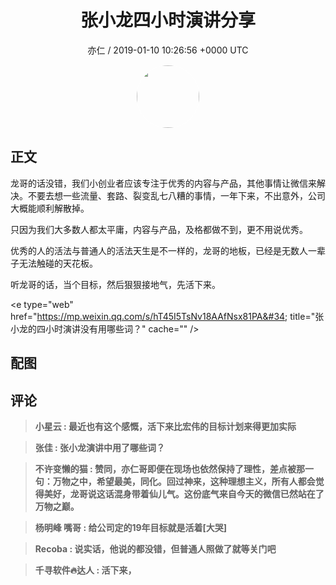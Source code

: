<h1 align="center">张小龙四小时演讲分享</h1>
<p align="center">
    <a>亦仁 / 2019-01-10 10:26:56 &#43;0000 UTC</a>
</p>

<div align="center">
    <img src="https://images.zsxq.com/Fn3NQqCN8nuGF86yZPXSbEsl0mb3?e=1590940799&amp;token=kIxbL07-8jAj8w1n4s9zv64FuZZNEATmlU_Vm6zD:pfbNc8W3hS0oYG_hyXXh_rHMHuc=" width="100" height="100" style="border:1px solid;border-radius:50%; color:#ffffff"/>
</div>

## 正文

<div>
龙哥的话没错，我们小创业者应该专注于优秀的内容与产品，其他事情让微信来解决。不要去想一些流量、套路、裂变乱七八糟的事情，一年下来，不出意外，公司大概能顺利解散掉。

只因为我们大多数人都太平庸，内容与产品，及格都做不到，更不用说优秀。

优秀的人的活法与普通人的活法天生是不一样的，龙哥的地板，已经是无数人一辈子无法触碰的天花板。

听龙哥的话，当个目标，然后狠狠接地气，先活下来。

&lt;e type=&#34;web&#34; href=&#34;https://mp.weixin.qq.com/s/hT45I5TsNv18AAfNsx81PA&#34; title=&#34;张小龙的四小时演讲没有用哪些词？&#34; cache=&#34;&#34; /&gt;
</div>

## 配图
<div class="image" align="center">

</div>

## 评论

<div align="left">
<div>

<blockquote >
<span> <strong>小星云 : 最近也有这个感慨，活下来比宏伟的目标计划来得更加实际 </strong></span>
</blockquote>

<blockquote >
<span> <strong>张佳 : 张小龙演讲中用了哪些词？ </strong></span>
</blockquote>

<blockquote >
<span> <strong>不许变懒的猫 : 赞同，亦仁哥即便在现场也依然保持了理性，差点被那一句：万物之中，希望最美，同化。回过神来，这种理想主义，所有人都会觉得美好，龙哥说这话混身带着仙儿气。这份底气来自今天的微信已然站在了万物之巅。 </strong></span>
</blockquote>

<blockquote >
<span> <strong>杨明峰 嘴哥 : 给公司定的19年目标就是活着[大哭] </strong></span>
</blockquote>

<blockquote >
<span> <strong>Recoba : 说实话，他说的都没错，但普通人照做了就等关门吧 </strong></span>
</blockquote>

<blockquote >
<span> <strong>千寻软件🔥达人 : 活下来， </strong></span>
</blockquote>

</div>
</div>